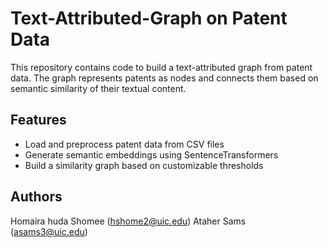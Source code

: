 # Text-Attributed-Graph on Patent Data

This repository contains code to build a text-attributed graph from patent data. The graph represents patents as nodes and connects them based on semantic similarity of their textual content.

## Features

- Load and preprocess patent data from CSV files
- Generate semantic embeddings using SentenceTransformers
- Build a similarity graph based on customizable thresholds

## Authors
Homaira huda Shomee (hshome2@uic.edu)
Ataher Sams (asams3@uic.edu)
<!-- - Save graphs in various formats (GraphML, GEXF, Pickle, CSV)


